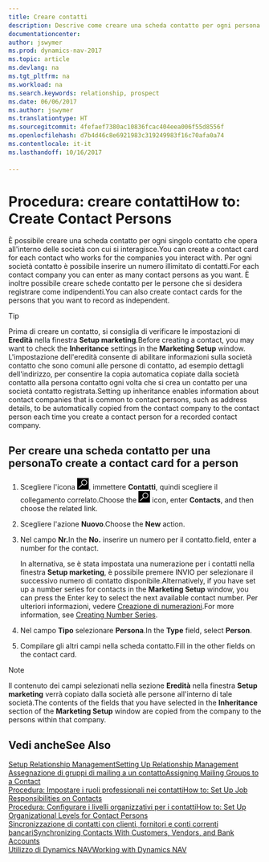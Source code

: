 ```yaml
---
title: Creare contatti
description: Descrive come creare una scheda contatto per ogni persona nuova o potenziale cliente con cui si ha una relazione d'affari.
documentationcenter: 
author: jswymer
ms.prod: dynamics-nav-2017
ms.topic: article
ms.devlang: na
ms.tgt_pltfrm: na
ms.workload: na
ms.search.keywords: relationship, prospect
ms.date: 06/06/2017
ms.author: jswymer
ms.translationtype: HT
ms.sourcegitcommit: 4fefaef7380ac10836fcac404eea006f55d8556f
ms.openlocfilehash: d7b4d46c8e6921983c319249983f16c70afa0a74
ms.contentlocale: it-it
ms.lasthandoff: 10/16/2017

---
```

# <a name="how-to-create-contact-persons"></a><span data-ttu-id="fd8a9-103">Procedura: creare contatti</span><span class="sxs-lookup"><span data-stu-id="fd8a9-103">How to: Create Contact Persons</span></span>
<span data-ttu-id="fd8a9-104">È possibile creare una scheda contatto per ogni singolo contatto che opera all'interno delle società con cui si interagisce.</span><span class="sxs-lookup"><span data-stu-id="fd8a9-104">You can create a contact card for each contact who works for the companies you interact with.</span></span> <span data-ttu-id="fd8a9-105">Per ogni società contatto è possibile inserire un numero illimitato di contatti.</span><span class="sxs-lookup"><span data-stu-id="fd8a9-105">For each contact company you can enter as many contact persons as you want.</span></span> <span data-ttu-id="fd8a9-106">È inoltre possibile creare schede contatto per le persone che si desidera registrare come indipendenti.</span><span class="sxs-lookup"><span data-stu-id="fd8a9-106">You can also create contact cards for the persons that you want to record as independent.</span></span>

> [!TIP]  
>   <span data-ttu-id="fd8a9-107">Prima di creare un contatto, si consiglia di verificare le impostazioni di **Eredità** nella finestra **Setup marketing**.</span><span class="sxs-lookup"><span data-stu-id="fd8a9-107">Before creating a contact, you may want to check the **Inheritance** settings in the **Marketing Setup** window.</span></span> <span data-ttu-id="fd8a9-108">L'impostazione dell'eredità consente di abilitare informazioni sulla società contatto che sono comuni alle persone di contatto, ad esempio dettagli dell'indirizzo, per consentire la copia automatica copiate dalla società contatto alla persona contatto ogni volta che si crea un contatto per una società contatto registrata.</span><span class="sxs-lookup"><span data-stu-id="fd8a9-108">Setting up inheritance enables information about contact companies that is common to contact persons, such as address details, to be automatically copied from the contact company to the contact person each time you create a contact person for a recorded contact company.</span></span>

## <a name="to-create-a-contact-card-for-a-person"></a><span data-ttu-id="fd8a9-109">Per creare una scheda contatto per una persona</span><span class="sxs-lookup"><span data-stu-id="fd8a9-109">To create a contact card for a person</span></span>
1. <span data-ttu-id="fd8a9-110">Scegliere l'icona ![Cerca pagina o report](media/ui-search/search_small.png "icona Cerca pagina o report"), immettere **Contatti**, quindi scegliere il collegamento correlato.</span><span class="sxs-lookup"><span data-stu-id="fd8a9-110">Choose the ![Search for Page or Report](media/ui-search/search_small.png "Search for Page or Report icon") icon, enter **Contacts**, and then choose the related link.</span></span>
2. <span data-ttu-id="fd8a9-111">Scegliere l'azione **Nuovo**.</span><span class="sxs-lookup"><span data-stu-id="fd8a9-111">Choose the **New** action.</span></span>
3. <span data-ttu-id="fd8a9-112">Nel campo **Nr.**</span><span class="sxs-lookup"><span data-stu-id="fd8a9-112">In the **No.**</span></span> <span data-ttu-id="fd8a9-113">inserire un numero per il contatto.</span><span class="sxs-lookup"><span data-stu-id="fd8a9-113">field, enter a number for the contact.</span></span>

    <span data-ttu-id="fd8a9-114">In alternativa, se è stata impostata una numerazione per i contatti nella finestra **Setup marketing**, è possibile premere INVIO per selezionare il successivo numero di contatto disponibile.</span><span class="sxs-lookup"><span data-stu-id="fd8a9-114">Alternatively, if you have set up a number series for contacts in the **Marketing Setup** window, you can press the Enter key to select the next available contact number.</span></span> <span data-ttu-id="fd8a9-115">Per ulteriori informazioni, vedere [Creazione di numerazioni](ui-create-number-series.md).</span><span class="sxs-lookup"><span data-stu-id="fd8a9-115">For more information, see [Creating Number Series](ui-create-number-series.md).</span></span>
4. <span data-ttu-id="fd8a9-116">Nel campo **Tipo** selezionare **Persona**.</span><span class="sxs-lookup"><span data-stu-id="fd8a9-116">In the **Type** field, select **Person**.</span></span>
5. <span data-ttu-id="fd8a9-117">Compilare gli altri campi nella scheda contatto.</span><span class="sxs-lookup"><span data-stu-id="fd8a9-117">Fill in the other fields on the contact card.</span></span>

> [!NOTE]  
>   <span data-ttu-id="fd8a9-118">Il contenuto dei campi selezionati nella sezione **Eredità** nella finestra **Setup marketing** verrà copiato dalla società alle persone all'interno di tale società.</span><span class="sxs-lookup"><span data-stu-id="fd8a9-118">The contents of the fields that you have selected in the **Inheritance** section of the **Marketing Setup** window are copied from the company to the persons within that company.</span></span>

## <a name="see-also"></a><span data-ttu-id="fd8a9-119">Vedi anche</span><span class="sxs-lookup"><span data-stu-id="fd8a9-119">See Also</span></span>
[<span data-ttu-id="fd8a9-120">Setup Relationship Management</span><span class="sxs-lookup"><span data-stu-id="fd8a9-120">Setting Up Relationship Management</span></span>](marketing-setup-marketing.md)  
[<span data-ttu-id="fd8a9-121">Assegnazione di gruppi di mailing a un contatto</span><span class="sxs-lookup"><span data-stu-id="fd8a9-121">Assigning Mailing Groups to a Contact</span></span>](marketing-mailing-groups.md#AssignMailGroupContact)  
[<span data-ttu-id="fd8a9-122">Procedura: Impostare i ruoli professionali nei contatti</span><span class="sxs-lookup"><span data-stu-id="fd8a9-122">How to: Set Up Job Responsibilities on Contacts</span></span>](marketing-job-responsibilities.md)  
[<span data-ttu-id="fd8a9-123">Procedura: Configurare i livelli organizzativi per i contatti</span><span class="sxs-lookup"><span data-stu-id="fd8a9-123">How to: Set Up Organizational Levels for Contact Persons</span></span>](marketing-organizational-levels.md)  
[<span data-ttu-id="fd8a9-124">Sincronizzazione di contatti con clienti, fornitori e conti correnti bancari</span><span class="sxs-lookup"><span data-stu-id="fd8a9-124">Synchronizing Contacts With Customers, Vendors, and Bank Accounts</span></span>](marketing-synchronize-contacts-customers-vendors-bank-accounts.md)  
[<span data-ttu-id="fd8a9-125">Utilizzo di Dynamics NAV</span><span class="sxs-lookup"><span data-stu-id="fd8a9-125">Working with Dynamics NAV</span></span>](ui-work-product.md)  

